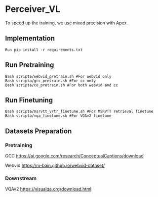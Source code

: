 # Perceiver_VL

To speed up the training, we use mixed precision with [Apex](https://github.com/NVIDIA/apex).

## Implementation
```
Run pip install -r requirements.txt
```

## Run Pretraining
```
Bash scripta/webvid_pretrain.sh #For webvid only
Bash scripta/gcc_pretrain.sh #For cc only
Bash scripta/co_pretrain.sh #For both webvid and cc
```


## Run Finetuning
```
Bash scripta/msrvtt_vrtr_finetune.sh #For MSRVTT retrieval finetune
Bash scripta/vqa_finetune.sh #For VQAv2 finetune
```

## Datasets Preparation

### Pretraining
GCC
https://ai.google.com/research/ConceptualCaptions/download

Webvid
https://m-bain.github.io/webvid-dataset/

### Downstream 
VQAv2
https://visualqa.org/download.html



